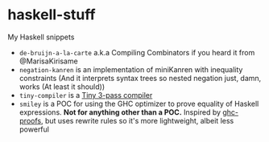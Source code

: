 # haskell-stuff
My Haskell snippets

- `de-bruijn-a-la-carte` a.k.a Compiling Combinators if you heard it from @MarisaKirisame
- `negation-kanren` is an implementation of miniKanren with inequality constraints (And it interprets syntax trees so nested negation just, damn, works (At least it should))
- `tiny-compiler` is a [Tiny 3-pass compiler](https://www.codewars.com/kata/tiny-three-pass-compiler)
- `smiley` is a POC for using the GHC optimizer to prove equality of Haskell expressions. **Not for anything other than a POC.** Inspired by [ghc-proofs]( https://github.com/nomeata/ghc-proofs), but uses rewrite rules so it's more lightweight, albeit less powerful